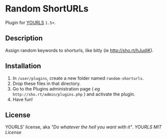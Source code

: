 Random ShortURLs
================

Plugin for [YOURLS](http://yourls.org) `1.5+`. 

Description
-----------
Assign random keywords to shorturls, like bitly (ie http://sho.rt/hJudjK).

Installation
------------
1. In `/user/plugins`, create a new folder named `random-shorturls`.
2. Drop these files in that directory.
3. Go to the Plugins administration page ( *eg* `http://sho.rt/admin/plugins.php` ) and activate the plugin.
4. Have fun!

License
-------
YOURLS' license, aka *"Do whatever the hell you want with it"*. 
_YOURLS MIT License_
